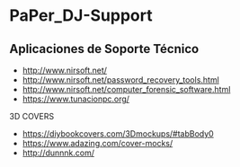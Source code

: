 # PaPer_DJ-Support

Aplicaciones de Soporte Técnico
-------------------------------------------------------------

* http://www.nirsoft.net/
* http://www.nirsoft.net/password_recovery_tools.html
* http://www.nirsoft.net/computer_forensic_software.html
* https://www.tunacionpc.org/

3D COVERS
* https://diybookcovers.com/3Dmockups/#tabBody0
* https://www.adazing.com/cover-mocks/
* http://dunnnk.com/

